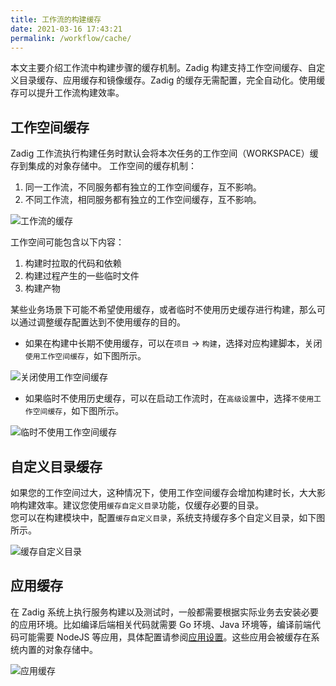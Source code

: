 ```yaml
---
title: 工作流的构建缓存
date: 2021-03-16 17:43:21
permalink: /workflow/cache/
---
```

本文主要介绍工作流中构建步骤的缓存机制。Zadig 构建支持工作空间缓存、自定义目录缓存、应用缓存和镜像缓存。Zadig 的缓存无需配置，完全自动化。使用缓存可以提升工作流构建效率。

## 工作空间缓存
Zadig 工作流执行构建任务时默认会将本次任务的工作空间（WORKSPACE）缓存到集成的对象存储中。
工作空间的缓存机制：
1. 同一工作流，不同服务都有独立的工作空间缓存，互不影响。
2. 不同工作流，相同服务都有独立的工作空间缓存，互不影响。

![工作流的缓存](../_images/workflow_cache_1.png)

工作空间可能包含以下内容：
1. 构建时拉取的代码和依赖
2. 构建过程产生的一些临时文件
3. 构建产物

某些业务场景下可能不希望使用缓存，或者临时不使用历史缓存进行构建，那么可以通过调整缓存配置达到不使用缓存的目的。

* 如果在构建中长期不使用缓存，可以在`项目` -> `构建`，选择对应构建脚本，关闭 `使用工作空间缓存`，如下图所示。

![关闭使用工作空间缓存](../_images/workflow_cache_2.png)

* 如果临时不使用历史缓存，可以在启动工作流时，在`高级设置`中，选择`不使用工作空间缓存`，如下图所示。

![临时不使用工作空间缓存](../_images/workflow_cache_3.png)

## 自定义目录缓存
如果您的工作空间过大，这种情况下，使用工作空间缓存会增加构建时长，大大影响构建效率。建议您使用`缓存自定义目录`功能，仅缓存必要的目录。<br>
您可以在构建模块中，配置`缓存自定义目录`，系统支持缓存多个自定义目录，如下图所示。

![缓存自定义目录](../_images/workflow_cache_4.png)

## 应用缓存

在 Zadig 系统上执行服务构建以及测试时，一般都需要根据实际业务去安装必要的应用环境。比如编译后端相关代码就需要 Go 环境、Java 环境等，编译前端代码可能需要 NodeJS 等应用，具体配置请参阅[应用设置](/settings/app/)。这些应用会被缓存在系统内置的对象存储中。

![应用缓存](../_images/workflow_cache_5.png)

